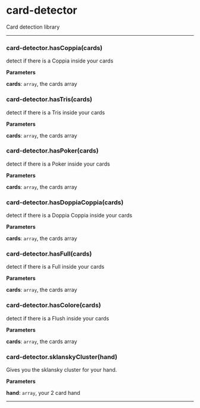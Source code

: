 # card-detector

Card detection library



* * *

### card-detector.hasCoppia(cards) 

detect if there is a Coppia inside your cards

**Parameters**

**cards**: `array`, the cards array



### card-detector.hasTris(cards) 

detect if there is a Tris inside your cards

**Parameters**

**cards**: `array`, the cards array



### card-detector.hasPoker(cards) 

detect if there is a Poker inside your cards

**Parameters**

**cards**: `array`, the cards array



### card-detector.hasDoppiaCoppia(cards) 

detect if there is a Doppia Coppia inside your cards

**Parameters**

**cards**: `array`, the cards array



### card-detector.hasFull(cards) 

detect if there is a Full inside your cards

**Parameters**

**cards**: `array`, the cards array



### card-detector.hasColore(cards) 

detect if there is a Flush inside your cards

**Parameters**

**cards**: `array`, the cards array



### card-detector.sklanskyCluster(hand) 

Gives you the sklansky cluster for your hand.

**Parameters**

**hand**: `array`, your 2 card hand




* * *











